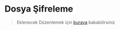 # Dosya Şifreleme

> Eklenecek
> Düzenlemek için [buraya](https://github.com/GokturkTalha/guvendekal.org/blob/main/docs/dosya-sifreleme.md) bakabilirsiniz
